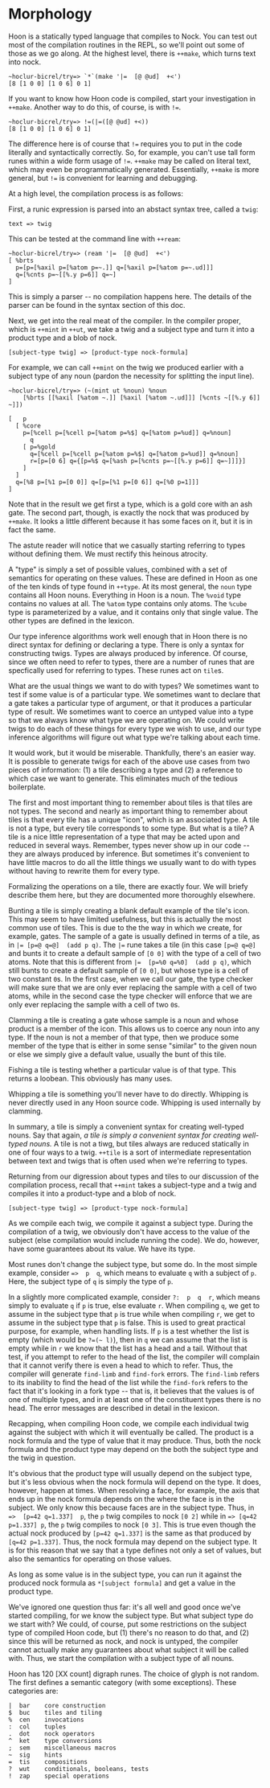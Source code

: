 Morphology
==========

Hoon is a statically typed language that compiles to Nock.  You can test out
most of the compilation routines in the REPL, so we'll point out some of those
as we go along.  At the highest level, there is `++make`, which turns text into
nock.

    ~hoclur-bicrel/try=> `*`(make '|=  [@ @ud]  +<')
    [8 [1 0 0] [1 0 6] 0 1]

If you want to know how Hoon code is compiled, start your investigation in
`++make`.  Another way to do this, of course, is with `!=`.

    ~hoclur-bicrel/try=> !=(|=([@ @ud] +<))
    [8 [1 0 0] [1 0 6] 0 1]

The difference here is of course that `!=` requires you to put in the code
literally and syntactically correctly.  So, for example, you can't use tall
form runes within a wide form usage of `!=`.  `++make` may be called on literal
text, which may even be programmatically generated.  Essentially, `++make` is
more general, but `!=` is convenient for learning and debugging.

At a high level, the compilation process is as follows:

First, a runic expression is parsed into an abstact syntax tree, called a
`twig`:

    text => twig

This can be tested at the command line with `++ream`:

    ~hoclur-bicrel/try=> (ream '|=  [@ @ud]  +<')
    [ %brts
      p=[p=[%axil p=[%atom p=~.]] q=[%axil p=[%atom p=~.ud]]]
      q=[%cnts p=~[[%.y p=6]] q=~]
    ]

This is simply a parser -- no compilation happens here.  The details of the
parser can be found in the syntax section of this doc.

Next, we get into the real meat of the compiler.  In the compiler proper, which
is `++mint` in `++ut`, we take a twig and a subject type and turn it into a
product type and a blob of nock.

    [subject-type twig] => [product-type nock-formula]

For example, we can call `++mint` on the twig we produced earlier with a
subject type of any noun (pardon the necessity for splitting the input line).

    ~hoclur-bicrel/try=> (~(mint ut %noun) %noun
        [%brts [[%axil [%atom ~.]] [%axil [%atom ~.ud]]] [%cnts ~[[%.y 6]] ~]])

    [   p
      [ %core
        p=[%cell p=[%cell p=[%atom p=%$] q=[%atom p=%ud]] q=%noun]
          q
        [ p=%gold
          q=[%cell p=[%cell p=[%atom p=%$] q=[%atom p=%ud]] q=%noun]
          r=[p=[0 6] q={[p=%$ q=[%ash p=[%cnts p=~[[%.y p=6]] q=~]]]}]
        ]
      ]
      q=[%8 p=[%1 p=[0 0]] q=[p=[%1 p=[0 6]] q=[%0 p=1]]]
    ]

Note that in the result we get first a type, which is a gold core with an ash
gate.  The second part, though, is exactly the nock that was produced by
`++make`.  It looks a little different because it has some faces on it, but it
is in fact the same.

The astute reader will notice that we casually starting referring to types
without defining them.  We must rectify this heinous atrocity.

A "type" is simply a set of possible values, combined with a set of semantics
for operating on these values.  These are defined in Hoon as one of the ten
kinds of type found in `++type`.  At its most general, the `noun` type contains
all Hoon nouns.  Everything in Hoon is a noun.  The `%void` type contains no
values at all.  The `%atom` type contains only atoms.  The `%cube` type is
parameterized by a value, and it contains only that single value.  The other
types are defined in the lexicon.

Our type inference algorithms work well enough that in Hoon there is no direct
syntax for defining or declaring a type. There is only a syntax for
constructing twigs.  Types are always produced by inference.  Of course, since
we often need to refer to types, there are a number of runes that are specfically
used for referring to types.  These runes act on `tile`s.

What are the usual things we want to do with types?  We sometimes want to test
if some value is of a particular type.  We sometimes want to declare that a
gate takes a particular type of argument, or that it produces a particular type
of result.  We sometimes want to coerce an untyped value into a type so that we
always know what type we are operating on.  We could write twigs to do each of
these things for every type we wish to use, and our type inference algorithms
will figure out what type we're talking about each time.

It would work, but it would be miserable.  Thankfully, there's an easier way.
It is possible to generate twigs for each of the above use cases from two
pieces of information:  (1) a tile describing a type and (2) a reference to
which case we want to generate.  This eliminates much of the tedious
boilerplate.

The first and most important thing to remember about tiles is that tiles are
not types.  The second and nearly as important thing to remember about tiles
is that every tile has a unique "icon", which is an associated type.  A tile
is not a type, but every tile corresponds to some type.  But what is a tile?
A tile is a nice little representation of a type that may be acted upon and
reduced in several ways.  Remember, types never show up in our code -- they are
always produced by inference.  But sometimes it's convenient to have little
macros to do all the little things we usually want to do with types without
having to rewrite them for every type.

Formalizing the operations on a tile, there are exactly four.  We will briefy
describe them here, but they are documented more thoroughly elsewhere.

Bunting a tile is simply creating a blank default example of the tile's icon.
This may seem to have limited usefulness, but this is actually the most common
use of tiles.  This is due to the the way in which we create, for example,
gates.  The sample of a gate is usually defined in terms of a tile, as in `|=
[p=@ q=@]  (add p q)`.  The `|=` rune takes a tile (in this case `[p=@ q=@]`
and bunts it to create a default sample of `[0 0]` with the type of a cell of
two atoms.  Note that this is different from `|=  [p=%0 q=%0]  (add p q)`,
which still bunts to create a default sample of `[0 0]`, but whose type is a
cell of two constant `0`s.  In the first case, when we call our gate, the type
checker will make sure that we are only ever replacing the sample with a cell
of two atoms, while in the second case the type checker will enforce that we
are only ever replacing the sample with a cell of two `0`s.

Clamming a tile is creating a gate whose sample is a noun and whose product is
a member of the icon.  This allows us to coerce any noun into any type.  If the
noun is not a member of that type, then we produce some member of the type that
is either in some sense "similar" to the given noun or else we simply give a
default value, usually the bunt of this tile.

Fishing a tile is testing whether a particular value is of that type.  This
returns a loobean.  This obviously has many uses.

Whipping a tile is something you'll never have to do directly.  Whipping is
never directly used in any Hoon source code.  Whipping is used internally by
clamming.

In summary, a tile is simply a convenient syntax for creating well-typed nouns.
Say that again, *a tile is simply a convenient syntax for creating well-typed
nouns.*  A tile is not a tiwg, but tiles always are reduced statically in one
of four ways to a twig.  `++tile` is a sort of intermediate representation
between text and twigs that is often used when we're referring to types.

Returning from our digression about types and tiles to our discussion of the
compilation process, recall that `++mint` takes a subject-type and a twig and
compiles it into a product-type and a blob of nock.

    [subject-type twig] => [product-type nock-formula]

As we compile each twig, we compile it against a subject type.  During the
compilation of a twig, we obviously don't have access to the value of the
subject (else compilation would include running the code).  We do, however,
have some guarantees about its value.  We have its type.

Most runes don't change the subject type, but some do.  In the most simple
example, consider `=>  p  q`, which means to evaluate `q` with a subject of
`p`.  Here, the subject type of `q` is simply the type of `p`.

In a slightly more complicated example, consider `?:  p  q  r`, which means
simply to evaluate `q` if `p` is true, else evaluate `r`.  When compiling `q`,
we get to assume in the subject type that `p` is true while when compiling `r`,
we get to assume in the subject type that `p` is false.  This is used to great
practical purpose, for example, when handling lists.  If `p` is a test whether
the list is empty (which would be `?=(~ l)`), then in `q` we can assume that
the list is empty while in `r` we know that the list has a head and a tail.
Without that test, if you attempt to refer to the head of the list, the
compiler will complain that it cannot verify there is even a head to which to
refer.  Thus, the compiler will generate `find-limb` and `find-fork` errors.
The `find-limb` refers to its inability to find the head of the list while the
`find-fork` refers to the fact that it's looking in a fork type -- that is, it
believes that the values is of one of multiple types, and in at least one of
the constituent types there is no head.  The error messages are described in
detail in the lexicon.

Recapping, when compiling Hoon code, we compile each individual twig against
the subject with which it will eventually be called.  The product is a nock
formula and the type of value that it may produce.  Thus, both the nock formula
and the product type may depend on the both the subject type and the twig in
question.

It's obvious that the product type will usually depend on the subject type, but
it's less obvious when the nock formula will depend on the type.  It does,
however, happen at times.  When resolving a face, for example, the axis that
ends up in the nock formula depends on the where the face is in the subject.
We only know this because faces are in the subject type.  Thus, in `=>  [p=42
q=1.337]  p`, the `p` twig compiles to nock `[0 2]` while in `=> [q=42 p=1.337]
p`, the `p` twig compiles to nock `[0 3]`.  This is true even though the actual
nock produced by `[p=42 q=1.337]` is the same as that produced by `[q=42
p=1.337]`.  Thus, the nock formula may depend on the subject type.  It is for
this reason that we say that a type defines not only a set of values, but also
the semantics for operating on those values.

As long as some value is in the subject type, you can run it against the
produced nock formula as `*[subject formula]` and get a value in the product
type.

We've ignored one question thus far:  it's all well and good once we've started
compiling, for we know the subject type.  But what subject type do we start
with?  We could, of course, put some restrictions on the subject type of
compiled Hoon code, but (1) there's no reason to do that, and (2) since this
will be returned as nock, and nock is untyped, the compiler cannot actually
make any guarantees about what subject it will be called with.  Thus, we start
the compilation with a subject type of all nouns.





Hoon has 120 [XX count] digraph runes. The choice of glyph is not random. The
first defines a semantic category (with some exceptions). These categories are:

    |  bar    core construction
    $  buc    tiles and tiling
    %  cen    invocations
    :  col    tuples
    .  dot    nock operators
    ^  ket    type conversions
    ;  sem    miscellaneous macros
    ~  sig    hints
    =  tis    compositions
    ?  wut    conditionals, booleans, tests
    !  zap    special operations


